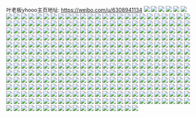 叶老板yhooo主页地址: https://weibo.com/u/6308941134 
![](https://wx4.sinaimg.cn/mw2000/006SXFN4gy1h94eopyghoj32c0340u0z.jpg) 
![](https://wx4.sinaimg.cn/mw2000/006SXFN4gy1h94en31708j32c0340u0y.jpg) 
![](https://wx4.sinaimg.cn/mw2000/006SXFN4gy1h94ens270nj32c03401kz.jpg) 
![](https://wx4.sinaimg.cn/mw2000/006SXFN4gy1h94envewpgj32822yrx6q.jpg) 
![](https://wx4.sinaimg.cn/mw2000/006SXFN4gy1h94erpb75tj32eo37khdx.jpg) 
![](https://wx4.sinaimg.cn/mw2000/006SXFN4gy1h94ertk1grj32302s0hdv.jpg) 
![](https://wx4.sinaimg.cn/mw2000/006SXFN4gy1h94emooghlj32c0340u10.jpg) 
![](https://wx4.sinaimg.cn/mw2000/006SXFN4gy1h94eovqcruj32c0340npe.jpg) 
![](https://wx4.sinaimg.cn/mw2000/006SXFN4gy1h94eotsnp4j32c0340b2b.jpg) 
![](https://wx4.sinaimg.cn/mw2000/006SXFN4gy1h94emfry3zj32c03401l0.jpg) 
![](https://wx4.sinaimg.cn/mw2000/006SXFN4gy1h94enfb5k2j32c0340e83.jpg) 
![](https://wx4.sinaimg.cn/mw2000/006SXFN4gy1h94emsgvbwj315o3aex6q.jpg) 
![](https://wx4.sinaimg.cn/mw2000/006SXFN4gy1h82ji0sce8j32dr36c7wj.jpg) 
![](https://wx4.sinaimg.cn/mw2000/006SXFN4gy1h82jhx7enqj312336cqv5.jpg) 
![](https://wx4.sinaimg.cn/mw2000/006SXFN4gy1h79tgg42glj336c36ax6r.jpg) 
![](https://wx4.sinaimg.cn/mw2000/006SXFN4gy1h79tha368cj30zo2541dr.jpg) 
![](https://wx4.sinaimg.cn/mw2000/006SXFN4gy1h79to3gg6cj336c0sju0h.jpg) 
![](https://wx4.sinaimg.cn/mw2000/006SXFN4gy1h79tooxehkj33402c04qs.jpg) 
![](https://wx4.sinaimg.cn/mw2000/006SXFN4gy1h79tp8ey9yj32dr36ab2c.jpg) 
![](https://wx4.sinaimg.cn/mw2000/006SXFN4gy1h79th50gvej31r02c01kx.jpg) 
![](https://wx4.sinaimg.cn/mw2000/006SXFN4gy1h79tpnjhenj32dr36ax6q.jpg) 
![](https://wx4.sinaimg.cn/mw2000/006SXFN4gy1h79tpwyl7vj33402c01kz.jpg) 
![](https://wx4.sinaimg.cn/mw2000/006SXFN4gy1h79tt7i9edj336c36ax6r.jpg) 
![](https://wx4.sinaimg.cn/mw2000/006SXFN4gy1h79tt31csrj33402c01kz.jpg) 
![](https://wx4.sinaimg.cn/mw2000/006SXFN4gy1h79tnxragfj30xc230azk.jpg) 
![](https://wx4.sinaimg.cn/mw2000/006SXFN4gy1h79tt4ehl6j3340340qv6.jpg) 
![](https://wx4.sinaimg.cn/mw2000/006SXFN4gy1h793eserz2j312l0u012s.jpg) 
![](https://wx4.sinaimg.cn/mw2000/006SXFN4gy1h77gk4q3ruj315o335u0z.jpg) 
![](https://wx4.sinaimg.cn/mw2000/006SXFN4gy1h77gjxg3m0j30zo254e81.jpg) 
![](https://wx4.sinaimg.cn/mw2000/006SXFN4gy1h77gka7e1wj32dr36ahdw.jpg) 
![](https://wx4.sinaimg.cn/mw2000/006SXFN4gy1h77gkh0zptj32c0340kao.jpg) 
![](https://wx4.sinaimg.cn/mw2000/006SXFN4gy1h77gjvtqjsj33402c0hdw.jpg) 
![](https://wx4.sinaimg.cn/mw2000/006SXFN4gy1h77gkkg0iej314e1ehx6l.jpg) 
![](https://wx4.sinaimg.cn/mw2000/006SXFN4gy1h77gkcxolnj336c2dp4qs.jpg) 
![](https://wx4.sinaimg.cn/mw2000/006SXFN4gy1h77gk29ogij32c03401l2.jpg) 
![](https://wx4.sinaimg.cn/mw2000/006SXFN4gy1h77gke7paoj32c03404qq.jpg) 
![](https://wx4.sinaimg.cn/mw2000/006SXFN4gy1h77gkjm40ij32c03401i8.jpg) 
![](https://wx4.sinaimg.cn/mw2000/006SXFN4gy1h6j3oph57hj32c02c04q2.jpg) 
![](https://wx4.sinaimg.cn/mw2000/006SXFN4gy1h6j3ohyhruj32bb333u0x.jpg) 
![](https://wx4.sinaimg.cn/mw2000/006SXFN4gy1h6j3odnlskj32bx2bxnpd.jpg) 
![](https://wx4.sinaimg.cn/mw2000/006SXFN4gy1h6j3on9p7pj32c0340x6q.jpg) 
![](https://wx4.sinaimg.cn/mw2000/006SXFN4gy1h6j3oomcg7j32c03404qq.jpg) 
![](https://wx4.sinaimg.cn/mw2000/006SXFN4gy1h6j3ost6yjj31yp1ypjxw.jpg) 
![](https://wx4.sinaimg.cn/mw2000/006SXFN4gy1h55zgu6j78j30u0140dnv.jpg) 
![](https://wx4.sinaimg.cn/mw2000/006SXFN4ly1h4se5bm9x7j30zo254kjl.jpg) 
![](https://wx4.sinaimg.cn/mw2000/006SXFN4ly1h4se565q35j30zo2541kx.jpg) 
![](https://wx4.sinaimg.cn/mw2000/006SXFN4ly1h4se5smmnyj30zo2547wh.jpg) 
![](https://wx4.sinaimg.cn/mw2000/006SXFN4ly1h4se5mcp9qj33402by7wj.jpg) 
![](https://wx4.sinaimg.cn/mw2000/006SXFN4gy1h4qa901yq3j322o3401kx.jpg) 
![](https://wx4.sinaimg.cn/mw2000/006SXFN4gy1h4qa8z694pj30zo256kjl.jpg) 
![](https://wx4.sinaimg.cn/mw2000/006SXFN4gy1h46o2cfttsj30u01svk0n.jpg) 
![](https://wx4.sinaimg.cn/mw2000/006SXFN4gy1h46o2giccjj30u0140jxq.jpg) 
![](https://wx4.sinaimg.cn/mw2000/006SXFN4gy1h46o2da0ccj31400u0q8n.jpg) 
![](https://wx4.sinaimg.cn/mw2000/006SXFN4gy1h46o2f5hxoj30u0140n2r.jpg) 
![](https://wx4.sinaimg.cn/mw2000/006SXFN4gy1h46o2bec1cj30u0140adt.jpg) 
![](https://wx4.sinaimg.cn/mw2000/006SXFN4gy1h46o2fs9qfj30u014044b.jpg) 
![](https://wx4.sinaimg.cn/mw2000/006SXFN4gy1h46o2ail8rj30u01svjza.jpg) 
![](https://wx4.sinaimg.cn/mw2000/006SXFN4gy1h46o2eby7yj30ry340tm0.jpg) 
![](https://wx4.sinaimg.cn/mw2000/006SXFN4gy1h46o2h66fxj30u10u0n1b.jpg) 
![](https://wx4.sinaimg.cn/mw2000/006SXFN4gy1h46o2jnm1yj30u0140dlu.jpg) 
![](https://wx4.sinaimg.cn/mw2000/006SXFN4gy1h35dua351hj32c033ykjn.jpg) 
![](https://wx4.sinaimg.cn/mw2000/006SXFN4gy1h35duewcn8j31jt22fnpe.jpg) 
![](https://wx4.sinaimg.cn/mw2000/006SXFN4gy1h35dujxf5hj311c33ykjl.jpg) 
![](https://wx4.sinaimg.cn/mw2000/006SXFN4gy1h35duok9juj32c0340e83.jpg) 
![](https://wx4.sinaimg.cn/mw2000/006SXFN4gy1h35dv6uprlj32c03407wi.jpg) 
![](https://wx4.sinaimg.cn/mw2000/006SXFN4gy1h35dugpk9cj31k033y1j7.jpg) 
![](https://wx4.sinaimg.cn/mw2000/006SXFN4gy1h35dutdwfdj32c0340kjn.jpg) 
![](https://wx4.sinaimg.cn/mw2000/006SXFN4gy1h35dv0a4kqj32c03401l0.jpg) 
![](https://wx4.sinaimg.cn/mw2000/006SXFN4gy1h2wkr35ek2j30u0141jzt.jpg) 
![](https://wx4.sinaimg.cn/mw2000/006SXFN4gy1h2wkr4nnslj30u0141n5u.jpg) 
![](https://wx4.sinaimg.cn/mw2000/006SXFN4gy1h2wkr6w37uj30u0141qbe.jpg) 
![](https://wx4.sinaimg.cn/mw2000/006SXFN4gy1h2wkr1k848j30u014146m.jpg) 
![](https://wx4.sinaimg.cn/mw2000/006SXFN4gy1h2i9623o4aj30u0140gvc.jpg) 
![](https://wx4.sinaimg.cn/mw2000/006SXFN4gy1h2i963pxsaj30u0140qbu.jpg) 
![](https://wx4.sinaimg.cn/mw2000/006SXFN4gy1h1d2czmpvaj30u0108dmr.jpg) 
![](https://wx4.sinaimg.cn/mw2000/006SXFN4gy1h1d2cxj1xxj31400u0gu6.jpg) 
![](https://wx4.sinaimg.cn/mw2000/006SXFN4gy1h1d2cvgkm9j30u0140jz7.jpg) 
![](https://wx4.sinaimg.cn/mw2000/006SXFN4gy1h1d2cw27xzj31400u0ahh.jpg) 
![](https://wx4.sinaimg.cn/mw2000/006SXFN4gy1h1d2crnoxmj31400u0473.jpg) 
![](https://wx4.sinaimg.cn/mw2000/006SXFN4gy1h1d2cwyckcj31400u0ai3.jpg) 
![](https://wx4.sinaimg.cn/mw2000/006SXFN4gy1h1d2ctokfhj30u014045n.jpg) 
![](https://wx4.sinaimg.cn/mw2000/006SXFN4gy1h1d2ct0si2j31400u0ahe.jpg) 
![](https://wx4.sinaimg.cn/mw2000/006SXFN4gy1gyrdgdq6ndj30wi1ya4qp.jpg) 
![](https://wx4.sinaimg.cn/mw2000/006SXFN4gy1gyrdgf83r1j32c033y4qq.jpg) 
![](https://wx4.sinaimg.cn/mw2000/006SXFN4gy1gyrdgcdwewj30wi1ya7wh.jpg) 
![](https://wx4.sinaimg.cn/mw2000/006SXFN4gy1gyrdg9tf6cj31k033yqv5.jpg) 
![](https://wx4.sinaimg.cn/mw2000/006SXFN4gy1gyrdgj0gf0j32c0340kjm.jpg) 
![](https://wx4.sinaimg.cn/mw2000/006SXFN4gy1gyrdgd3b6hj30wi1yaqn7.jpg) 
![](https://wx4.sinaimg.cn/mw2000/006SXFN4gy1gyrdgbmhrej334033y4qt.jpg) 
![](https://wx4.sinaimg.cn/mw2000/006SXFN4gy1gyrdghtce3j32c033yhdv.jpg) 
![](https://wx4.sinaimg.cn/mw2000/006SXFN4gy1gyrdgklir5j32c0340hdu.jpg) 
![](https://wx4.sinaimg.cn/mw2000/006SXFN4gy1gyrdgg8af7j30xc3ceqv5.jpg) 
![](https://wx4.sinaimg.cn/mw2000/006SXFN4ly1gxxcbnwul0j30wi190dr1.jpg) 
![](https://wx4.sinaimg.cn/mw2000/006SXFN4ly1gxxcbnb2aij30wi18s4dq.jpg) 
![](https://wx4.sinaimg.cn/mw2000/006SXFN4ly1gxxcbocalij30wi0hcdir.jpg) 
![](https://wx4.sinaimg.cn/mw2000/006SXFN4gy1gxqhwu1fe6j32c0340kjm.jpg) 
![](https://wx4.sinaimg.cn/mw2000/006SXFN4gy1gxqhwqoua0j33402c0hdv.jpg) 
![](https://wx4.sinaimg.cn/mw2000/006SXFN4gy1gwupf3v8xrj32dc35su0z.jpg) 
![](https://wx4.sinaimg.cn/mw2000/006SXFN4gy1gwuolp16i1j315o1qtu0x.jpg) 
![](https://wx4.sinaimg.cn/mw2000/006SXFN4gy1gwuom2znlrj32c0340x6r.jpg) 
![](https://wx4.sinaimg.cn/mw2000/006SXFN4gy1gwuold9b3nj32c0340qv6.jpg) 
![](https://wx4.sinaimg.cn/mw2000/006SXFN4gy1gwuol6kul1j30xc4xsb29.jpg) 
![](https://wx4.sinaimg.cn/mw2000/006SXFN4gy1gwuolkgroqj32c03401kz.jpg) 
![](https://wx4.sinaimg.cn/mw2000/006SXFN4gy1gwuolu3j7ej315o1qv4qq.jpg) 
![](https://wx4.sinaimg.cn/mw2000/006SXFN4gy1gwuol354sxj32c0340u0z.jpg) 
![](https://wx4.sinaimg.cn/mw2000/006SXFN4gy1gwuomasnx8j30xc4xshdv.jpg) 
![](https://wx4.sinaimg.cn/mw2000/006SXFN4gy1gwuomqgw5jj32c0340qv9.jpg) 
![](https://wx4.sinaimg.cn/mw2000/006SXFN4gy1gwuomv73tjj32c0340kjm.jpg) 
![](https://wx4.sinaimg.cn/mw2000/006SXFN4gy1gwuomzhzzrj32dc35s7wi.jpg) 
![](https://wx4.sinaimg.cn/mw2000/006SXFN4gy1gwuon636nyj32c0340x6q.jpg) 
![](https://wx4.sinaimg.cn/mw2000/006SXFN4gy1gwuoobeof7j32dc35skjm.jpg) 
![](https://wx4.sinaimg.cn/mw2000/006SXFN4gy1gwuopyx1xnj33402c0kjl.jpg) 
![](https://wx4.sinaimg.cn/mw2000/006SXFN4gy1gvjtttuzk9j61mc25sqnm02.jpg) 
![](https://wx4.sinaimg.cn/mw2000/006SXFN4gy1gvjttuyu76j62c0340x6p02.jpg) 
![](https://wx4.sinaimg.cn/mw2000/006SXFN4gy1gvjttvuq6rj62c0340x6p02.jpg) 
![](https://wx4.sinaimg.cn/mw2000/006SXFN4gy1gtqqijbevkj60u00u042i02.jpg) 
![](https://wx4.sinaimg.cn/mw2000/006SXFN4gy1gtqqipiqg8j60u00u0gqv02.jpg) 
![](https://wx4.sinaimg.cn/mw2000/006SXFN4gy1gtqqiixq1gj60u00u0jw202.jpg) 
![](https://wx4.sinaimg.cn/mw2000/006SXFN4gy1gtqqii3g9fj60u01viqka02.jpg) 
![](https://wx4.sinaimg.cn/mw2000/006SXFN4gy1gt7b08igsxj31400u0171.jpg) 
![](https://wx4.sinaimg.cn/mw2000/006SXFN4gy1gt7b09wm2jj31400u0k79.jpg) 
![](https://wx4.sinaimg.cn/mw2000/006SXFN4gy1gt7b07p6kcj31400u0k5j.jpg) 
![](https://wx4.sinaimg.cn/mw2000/006SXFN4gy1gt0av6h1r7j30u00u0dk4.jpg) 
![](https://wx4.sinaimg.cn/mw2000/006SXFN4gy1gs9jm09zrxj30u0191tkg.jpg) 
![](https://wx4.sinaimg.cn/mw2000/006SXFN4gy1gs9jm1ehgwj30u013zdle.jpg) 
![](https://wx4.sinaimg.cn/mw2000/006SXFN4gy1gs9jm22uf2j30u01swh1r.jpg) 
![](https://wx4.sinaimg.cn/mw2000/006SXFN4gy1gs9jm502gzj30u00u0tgc.jpg) 
![](https://wx4.sinaimg.cn/mw2000/006SXFN4gy1gs9jm2ud40j30u0140ama.jpg) 
![](https://wx4.sinaimg.cn/mw2000/006SXFN4gy1gs9jm4j5w6j30u00u0n3r.jpg) 
![](https://wx4.sinaimg.cn/mw2000/006SXFN4gy1gs9jm0rsv1j30u01407aj.jpg) 
![](https://wx4.sinaimg.cn/mw2000/006SXFN4gy1gs9jm3e0iaj31kw0sgtng.jpg) 
![](https://wx4.sinaimg.cn/mw2000/006SXFN4gy1gs9jm40n91j30u0140458.jpg) 
![](https://wx4.sinaimg.cn/mw2000/006SXFN4gy1grmi7v82x5j30u03pn4qp.jpg) 
![](https://wx4.sinaimg.cn/mw2000/006SXFN4gy1grmaft9a2sj30u01347b5.jpg) 
![](https://wx4.sinaimg.cn/mw2000/006SXFN4gy1grmafwlib5j30u02uutm1.jpg) 
![](https://wx4.sinaimg.cn/mw2000/006SXFN4gy1grmafz8jaoj31900u0aiw.jpg) 
![](https://wx4.sinaimg.cn/mw2000/006SXFN4gy1grmafurc0xj30u0190n6k.jpg) 
![](https://wx4.sinaimg.cn/mw2000/006SXFN4gy1grmaftu879j31900u07fh.jpg) 
![](https://wx4.sinaimg.cn/mw2000/006SXFN4gy1grmafucusoj31400u0wna.jpg) 
![](https://wx4.sinaimg.cn/mw2000/006SXFN4gy1grmafvronkj30u01vjnko.jpg) 
![](https://wx4.sinaimg.cn/mw2000/006SXFN4gy1grmafsjlylj30u01sykjq.jpg) 
![](https://wx4.sinaimg.cn/mw2000/006SXFN4ly1gndnld0u9rj30wi0oxwgt.jpg) 
![](https://wx4.sinaimg.cn/mw2000/006SXFN4ly1gndnlghugaj30vc15s1do.jpg) 
![](https://wx4.sinaimg.cn/mw2000/006SXFN4ly1gndnlkshe5j315s0vcwuy.jpg) 
![](https://wx4.sinaimg.cn/mw2000/006SXFN4ly1gndnlcew2nj33402c0kjm.jpg) 
![](https://wx4.sinaimg.cn/mw2000/006SXFN4ly1gndnlj83psj315s0vcwtv.jpg) 
![](https://wx4.sinaimg.cn/mw2000/006SXFN4ly1gndnldz9hwj30wi0wiqeq.jpg) 
![](https://wx4.sinaimg.cn/mw2000/006SXFN4ly1gn8bcmtiq5j30wi1ycjyq.jpg) 
![](https://wx4.sinaimg.cn/mw2000/006SXFN4ly1gn8bcnihr4j30wi1yctuh.jpg) 
![](https://wx4.sinaimg.cn/mw2000/006SXFN4ly1glldnba170j31400u0n6x.jpg) 
![](https://wx4.sinaimg.cn/mw2000/006SXFN4ly1glldnd9g0kj30u01400zx.jpg) 
![](https://wx4.sinaimg.cn/mw2000/006SXFN4ly1glldnfe3g0j30u0140ahg.jpg) 
![](https://wx4.sinaimg.cn/mw2000/006SXFN4ly1glldneqblwj31400u0dmr.jpg) 
![](https://wx4.sinaimg.cn/mw2000/006SXFN4ly1glldnhm8qsj31400u0496.jpg) 
![](https://wx4.sinaimg.cn/mw2000/006SXFN4ly1glldnj7nd7j31400u0tgc.jpg) 
![](https://wx4.sinaimg.cn/mw2000/006SXFN4ly1glldngf6ibj31400u047w.jpg) 
![](https://wx4.sinaimg.cn/mw2000/006SXFN4ly1glldne45kuj30u0140ahf.jpg) 
![](https://wx4.sinaimg.cn/mw2000/006SXFN4ly1glldnci98wj31400u0akc.jpg) 
![](https://wx4.sinaimg.cn/mw2000/006SXFN4ly1glldnlmd33j31400u0dsr.jpg) 
![](https://wx4.sinaimg.cn/mw2000/006SXFN4ly1glldnilcn5j31400u0gy7.jpg) 
![](https://wx4.sinaimg.cn/mw2000/006SXFN4ly1glldnm7l47j31400u046c.jpg) 
![](https://wx4.sinaimg.cn/mw2000/006SXFN4ly1glldnnpk3cj31400u0al4.jpg) 
![](https://wx4.sinaimg.cn/mw2000/006SXFN4ly1glldnoo8xej31400u012r.jpg) 
![](https://wx4.sinaimg.cn/mw2000/006SXFN4ly1glldnpirz6j31400u0k25.jpg) 
![](https://wx4.sinaimg.cn/mw2000/006SXFN4ly1glldnqj246j31400u07eq.jpg) 
![](https://wx4.sinaimg.cn/mw2000/006SXFN4ly1glldnrdul1j31400u0qec.jpg) 
![](https://wx4.sinaimg.cn/mw2000/006SXFN4ly1glldn9zfmrj31400u0tky.jpg) 
![](https://wx4.sinaimg.cn/mw2000/006SXFN4ly1gjtw2tkpm0j315o2lru0y.jpg) 
![](https://wx4.sinaimg.cn/mw2000/006SXFN4ly1gjtw3cxt1nj315o3h01kz.jpg) 
![](https://wx4.sinaimg.cn/mw2000/006SXFN4ly1gjtw3s4hjyj315o3h0kjn.jpg) 
![](https://wx4.sinaimg.cn/mw2000/006SXFN4ly1gjtw42pt0aj315o2lr1kz.jpg) 
![](https://wx4.sinaimg.cn/mw2000/006SXFN4ly1gjtw47fp6kj315o1qib29.jpg) 
![](https://wx4.sinaimg.cn/mw2000/006SXFN4ly1gjtw4hzjq0j315o2lrx6q.jpg) 
![](https://wx4.sinaimg.cn/mw2000/006SXFN4ly1ghbmojlm8cj315o3h04qr.jpg) 
![](https://wx4.sinaimg.cn/mw2000/006SXFN4ly1ghbmr11hnxj315o1qiqv5.jpg) 
![](https://wx4.sinaimg.cn/mw2000/006SXFN4ly1ghbmovilqwj315o2bc1ky.jpg) 
![](https://wx4.sinaimg.cn/mw2000/006SXFN4ly1ghbmq93mn5j315o1qiu0x.jpg) 
![](https://wx4.sinaimg.cn/mw2000/006SXFN4ly1ghbmonrvl2j315o1qix3l.jpg) 
![](https://wx4.sinaimg.cn/mw2000/006SXFN4ly1ghbmqehgxpj315o1qiqv5.jpg) 
![](https://wx4.sinaimg.cn/mw2000/006SXFN4ly1ghbmqoxlq1j31w02io1l0.jpg) 
![](https://wx4.sinaimg.cn/mw2000/006SXFN4ly1ghbmqtb4b6j31w02iob2a.jpg) 
![](https://wx4.sinaimg.cn/mw2000/006SXFN4ly1ghbmru0h8ij31w02ionpf.jpg) 
![](https://wx4.sinaimg.cn/mw2000/006SXFN4ly1ghbmsl6tl4j31w02io1l0.jpg) 
![](https://wx4.sinaimg.cn/mw2000/006SXFN4ly1ghbmq25dogj31w02iohdu.jpg) 
![](https://wx4.sinaimg.cn/mw2000/006SXFN4ly1ghbmt4zgtfj31w02io4qq.jpg) 
![](https://wx4.sinaimg.cn/mw2000/006SXFN4ly1ghbmtzqvvcj31w02io7wk.jpg) 
![](https://wx4.sinaimg.cn/mw2000/006SXFN4ly1gh6x3lc6h4j32io1w01l0.jpg) 
![](https://wx4.sinaimg.cn/mw2000/006SXFN4ly1gh6x313ysyj32io1w07wk.jpg) 
![](https://wx4.sinaimg.cn/mw2000/006SXFN4ly1gh6x2tm99rj32io1w0b2b.jpg) 
![](https://wx4.sinaimg.cn/mw2000/006SXFN4ly1gh6x3szqtuj31z41hc1ky.jpg) 
![](https://wx4.sinaimg.cn/mw2000/006SXFN4ly1gh6x5oczxzj31at0u07fh.jpg) 
![](https://wx4.sinaimg.cn/mw2000/006SXFN4ly1gh6x485a0cj33k02o04qs.jpg) 
![](https://wx4.sinaimg.cn/mw2000/006SXFN4ly1gh6x4h10l4j31w02ioe82.jpg) 
![](https://wx4.sinaimg.cn/mw2000/006SXFN4ly1gh6x4t0p46j31w02iohdv.jpg) 
![](https://wx4.sinaimg.cn/mw2000/006SXFN4ly1gh6x2kbtb0j31w02iox6r.jpg) 
![](https://wx4.sinaimg.cn/mw2000/006SXFN4ly1gh6x4ucotaj30ps0np4a3.jpg) 
![](https://wx4.sinaimg.cn/mw2000/006SXFN4ly1ggh1n5j7jxj31k82301ky.jpg) 
![](https://wx4.sinaimg.cn/mw2000/006SXFN4ly1ggh1qqukfoj31901cxkjl.jpg) 
![](https://wx4.sinaimg.cn/mw2000/006SXFN4ly1ggh1n6jry6j31901o01ky.jpg) 
![](https://wx4.sinaimg.cn/mw2000/006SXFN4ly1ggh1mqc0z2j31901f3kjl.jpg) 
![](https://wx4.sinaimg.cn/mw2000/006SXFN4ly1ggh1mn87w2j31901fiqv5.jpg) 
![](https://wx4.sinaimg.cn/mw2000/006SXFN4ly1ggh1mrhvw5j31901o0npd.jpg) 
![](https://wx4.sinaimg.cn/mw2000/006SXFN4ly1ggh1mm3nh0j31901echdt.jpg) 
![](https://wx4.sinaimg.cn/mw2000/006SXFN4ly1ggh1mpjydkj31901ex4qq.jpg) 
![](https://wx4.sinaimg.cn/mw2000/006SXFN4ly1ggh1mofx95j31901o0e82.jpg) 
![](https://wx4.sinaimg.cn/mw2000/006SXFN4ly1ggh1mw7ef5j315o4idb2c.jpg) 
![](https://wx4.sinaimg.cn/mw2000/006SXFN4ly1ggh1mxp08uj315o31me83.jpg) 
![](https://wx4.sinaimg.cn/mw2000/006SXFN4ly1ggh1mz1wipj315o336x6q.jpg) 
![](https://wx4.sinaimg.cn/mw2000/006SXFN4ly1ggh1n0kqwij315o336hdv.jpg) 
![](https://wx4.sinaimg.cn/mw2000/006SXFN4ly1ggh1n1t3rxj315o2wce82.jpg) 
![](https://wx4.sinaimg.cn/mw2000/006SXFN4ly1ggh1n2t2g0j315o1qi1ky.jpg) 
![](https://wx4.sinaimg.cn/mw2000/006SXFN4ly1ggh1n3ozjxj31901o0x6p.jpg) 
![](https://wx4.sinaimg.cn/mw2000/006SXFN4ly1ggh1n4kdwuj316w18pkjl.jpg) 
![](https://wx4.sinaimg.cn/mw2000/006SXFN4ly1ggh1mso70qj315o20xe82.jpg) 
![](https://wx4.sinaimg.cn/mw2000/006SXFN4gy1ggbwrcf7osj31w028ge81.jpg) 
![](https://wx4.sinaimg.cn/mw2000/006SXFN4gy1ggbwrcx0l3j31k8230qhf.jpg) 
![](https://wx4.sinaimg.cn/mw2000/006SXFN4ly1gg9hdihnmaj31o0190u0x.jpg) 
![](https://wx4.sinaimg.cn/mw2000/006SXFN4ly1gfee0updkdj30ga0gptdt.jpg) 
![](https://wx4.sinaimg.cn/mw2000/006SXFN4ly1gezavda6i6j315o4c9x6s.jpg) 
![](https://wx4.sinaimg.cn/mw2000/006SXFN4ly1gezav8uv8xj318o0tsu0x.jpg) 
![](https://wx4.sinaimg.cn/mw2000/006SXFN4ly1gezavitylcj31o00xr7wh.jpg) 
![](https://wx4.sinaimg.cn/mw2000/006SXFN4ly1gezavezwr4j315o1r1e81.jpg) 
![](https://wx4.sinaimg.cn/mw2000/006SXFN4ly1gezavl351qj31o0190x6p.jpg) 
![](https://wx4.sinaimg.cn/mw2000/006SXFN4ly1gezavplktzj30xc0xcts8.jpg) 
![](https://wx4.sinaimg.cn/mw2000/006SXFN4ly1gezav72999j31uo1e0tuy.jpg) 
![](https://wx4.sinaimg.cn/mw2000/006SXFN4ly1ge9bqz4aoxj30hs0a0gma.jpg) 
![](https://wx4.sinaimg.cn/mw2000/006SXFN4ly1gbxid8owwqj318g0xckjl.jpg) 
![](https://wx4.sinaimg.cn/mw2000/006SXFN4ly1gbxid548wfj318g0xckjl.jpg) 
![](https://wx4.sinaimg.cn/mw2000/006SXFN4ly1gbxidbbm8qj318g0xchdt.jpg) 
![](https://wx4.sinaimg.cn/mw2000/006SXFN4ly1gbxics88trj318g0xckjl.jpg) 
![](https://wx4.sinaimg.cn/mw2000/006SXFN4ly1gbxicv4ha8j318g0xckjl.jpg) 
![](https://wx4.sinaimg.cn/mw2000/006SXFN4ly1gbxicxo1hij318g0xckjl.jpg) 
![](https://wx4.sinaimg.cn/mw2000/006SXFN4ly1gbxide9ze3j318g0xce81.jpg) 
![](https://wx4.sinaimg.cn/mw2000/006SXFN4ly1gbxid297laj318g0xckjl.jpg) 
![](https://wx4.sinaimg.cn/mw2000/006SXFN4ly1gbxiczp3gsj318g0xckjl.jpg) 
![](https://wx4.sinaimg.cn/mw2000/006SXFN4ly1gbxiodkcdrj318g0xcnpd.jpg) 
![](https://wx4.sinaimg.cn/mw2000/006SXFN4ly1gbxigtussqj318g0xckjl.jpg) 
![](https://wx4.sinaimg.cn/mw2000/006SXFN4ly1gbxigyo96wj318g0xckjl.jpg) 
![](https://wx4.sinaimg.cn/mw2000/006SXFN4ly1gbxicopgpwj318g0xcnpd.jpg) 
![](https://wx4.sinaimg.cn/mw2000/006SXFN4ly1gbxighzdiuj318g0xckjl.jpg) 
![](https://wx4.sinaimg.cn/mw2000/006SXFN4ly1gbxigm5lxwj318g0xckjl.jpg) 
![](https://wx4.sinaimg.cn/mw2000/006SXFN4ly1gbxigf5at2j318g0xcx5j.jpg) 
![](https://wx4.sinaimg.cn/mw2000/006SXFN4ly1gbxic66droj315o3h07wj.jpg) 
![](https://wx4.sinaimg.cn/mw2000/006SXFN4ly1gbxigdrttzj318g0xcqtz.jpg) 
![](https://wx4.sinaimg.cn/mw2000/006SXFN4ly1gbjlh9noxrj30og07xwhr.jpg) 
![](https://wx4.sinaimg.cn/mw2000/006SXFN4ly1gbjlhakxmtj30qu0md46m.jpg) 
![](https://wx4.sinaimg.cn/mw2000/006SXFN4ly1gb4b05qirjj315o62rx6u.jpg) 
![](https://wx4.sinaimg.cn/mw2000/006SXFN4ly1gb4azuj96fj315o1qikjl.jpg) 
![](https://wx4.sinaimg.cn/mw2000/006SXFN4ly1gb4azw6fdyj30m135r4qq.jpg) 
![](https://wx4.sinaimg.cn/mw2000/006SXFN4ly1gb4b07todcj315j1qi7wi.jpg) 
![](https://wx4.sinaimg.cn/mw2000/006SXFN4ly1gb4b00br2cj315o4xi7wj.jpg) 
![](https://wx4.sinaimg.cn/mw2000/006SXFN4ly1gb4azxonu2j315o3fyx6p.jpg) 
![](https://wx4.sinaimg.cn/mw2000/006SXFN4ly1gagbsrpmnjj30u00zutbx.jpg) 
![](https://wx4.sinaimg.cn/mw2000/006SXFN4ly1gagbt4hwhzj30u059u1kx.jpg) 
![](https://wx4.sinaimg.cn/mw2000/006SXFN4ly1gagbp8m39zj315o3kfb2a.jpg) 
![](https://wx4.sinaimg.cn/mw2000/006SXFN4ly1gagbp9ni4dj31jk2bcx6s.jpg) 
![](https://wx4.sinaimg.cn/mw2000/006SXFN4ly1gagbpa46cxj317o1ynaou.jpg) 
![](https://wx4.sinaimg.cn/mw2000/006SXFN4ly1gagbpbi82rj315o81gqva.jpg) 
![](https://wx4.sinaimg.cn/mw2000/006SXFN4ly1g9pj9dkku6j315o3h0x6q.jpg) 
![](https://wx4.sinaimg.cn/mw2000/006SXFN4ly1g9pj9fbswcj315o2bckjm.jpg) 
![](https://wx4.sinaimg.cn/mw2000/006SXFN4ly1g9pj9h8bujj315o3h04qs.jpg) 
![](https://wx4.sinaimg.cn/mw2000/006SXFN4ly1g9pj9kxpkij315o1n9hdt.jpg) 
![](https://wx4.sinaimg.cn/mw2000/006SXFN4ly1g9pj9mjcbhj315o2704qq.jpg) 
![](https://wx4.sinaimg.cn/mw2000/006SXFN4ly1g9pj9on2xyj315o2bc4qq.jpg) 
![](https://wx4.sinaimg.cn/mw2000/006SXFN4ly1g9pj99qzdrj315o2bcu0x.jpg) 
![](https://wx4.sinaimg.cn/mw2000/006SXFN4ly1g9pj959y12j315o3h0qv6.jpg) 
![](https://wx4.sinaimg.cn/mw2000/006SXFN4ly1g9pj9jemjwj315o4moqv8.jpg) 
![](https://wx4.sinaimg.cn/mw2000/006SXFN4ly1g9pj988i54j315o2bc1ky.jpg) 
![](https://wx4.sinaimg.cn/mw2000/006SXFN4ly1g9pj9bn4pbj31o01907wh.jpg) 
![](https://wx4.sinaimg.cn/mw2000/006SXFN4ly1g9pja3y74lj315o2bcx6r.jpg) 
![](https://wx4.sinaimg.cn/mw2000/006SXFN4ly1g9pj9arbqcj30xc0xcx4t.jpg) 
![](https://wx4.sinaimg.cn/mw2000/006SXFN4ly1g9pj9pcth5j30xc0xcx3l.jpg) 
![](https://wx4.sinaimg.cn/mw2000/006SXFN4ly1g9jurc5dthj30xc0xc7tq.jpg) 
![](https://wx4.sinaimg.cn/mw2000/006SXFN4ly1g9juraim40j30xc0xc1kx.jpg) 
![](https://wx4.sinaimg.cn/mw2000/006SXFN4ly1g9jurk2go9j30xc0xcnoq.jpg) 
![](https://wx4.sinaimg.cn/mw2000/006SXFN4ly1g9jurh2o6mj30xc0xcjza.jpg) 
![](https://wx4.sinaimg.cn/mw2000/006SXFN4ly1g9jurmwd8lj31ep1ephdt.jpg) 
![](https://wx4.sinaimg.cn/mw2000/006SXFN4ly1g9jurigw34j30xc0xcx4v.jpg) 
![](https://wx4.sinaimg.cn/mw2000/006SXFN4ly1g9jurdol5vj30xc0xcqrg.jpg) 
![](https://wx4.sinaimg.cn/mw2000/006SXFN4ly1g9jur8zum0j30xc0xce81.jpg) 
![](https://wx4.sinaimg.cn/mw2000/006SXFN4ly1g9jurg27ftj30xc0xc4qp.jpg) 
![](https://wx4.sinaimg.cn/mw2000/006SXFN4ly1g8t4kvbihvj31mc1mcqv6.jpg) 
![](https://wx4.sinaimg.cn/mw2000/006SXFN4ly1g8t4kx12gej31mc1mckjm.jpg) 
![](https://wx4.sinaimg.cn/mw2000/006SXFN4ly1g8t4kytxq0j31mc1mcx6q.jpg) 
![](https://wx4.sinaimg.cn/mw2000/006SXFN4ly1g8t4kzffexj315o222wwo.jpg) 
![](https://wx4.sinaimg.cn/mw2000/006SXFN4ly1g8t4l0d2w9j31321xhe81.jpg) 
![](https://wx4.sinaimg.cn/mw2000/006SXFN4ly1g8t4oa3mjnj32o02o01kz.jpg) 
![](https://wx4.sinaimg.cn/mw2000/006SXFN4ly1g8t4oix1tij32o02o0e82.jpg) 
![](https://wx4.sinaimg.cn/mw2000/006SXFN4ly1g8t4onfh05j32o02o07wj.jpg) 
![](https://wx4.sinaimg.cn/mw2000/006SXFN4ly1g8t4ou8zauj32o02o01kz.jpg) 
![](https://wx4.sinaimg.cn/mw2000/006SXFN4ly1g8t4og04bkj30u01hcu0z.jpg) 
![](https://wx4.sinaimg.cn/mw2000/006SXFN4ly1g8t4oyujowj32o02o0u0y.jpg) 
![](https://wx4.sinaimg.cn/mw2000/006SXFN4ly1g8t4p3be2tj30u01hcu0z.jpg) 
![](https://wx4.sinaimg.cn/mw2000/006SXFN4ly1g8t4p7xjrij30u01hcu0z.jpg) 
![](https://wx4.sinaimg.cn/mw2000/006SXFN4ly1g8t4pxlpl8j30u01hcu0z.jpg) 
![](https://wx4.sinaimg.cn/mw2000/006SXFN4ly1g8t4ob0wqqj30tz1gdgqq.jpg) 
![](https://wx4.sinaimg.cn/mw2000/006SXFN4ly1g8lsxk0thij30xc0xce17.jpg) 
![](https://wx4.sinaimg.cn/mw2000/006SXFN4ly1g82o6w8qt7j315o3uxx6r.jpg) 
![](https://wx4.sinaimg.cn/mw2000/006SXFN4ly1g82o7vmpnuj315o3z4hbm.jpg) 
![](https://wx4.sinaimg.cn/mw2000/006SXFN4ly1g82o766b97j315o3h0b2b.jpg) 
![](https://wx4.sinaimg.cn/mw2000/006SXFN4ly1g82o71g7tjj315o3h04qr.jpg) 
![](https://wx4.sinaimg.cn/mw2000/006SXFN4ly1g82o7pl5jbj315o3367wi.jpg) 
![](https://wx4.sinaimg.cn/mw2000/006SXFN4ly1g82o7u41yej315o3h01kz.jpg) 
![](https://wx4.sinaimg.cn/mw2000/006SXFN4ly1g82o798xe7j315o2bc7wi.jpg) 
![](https://wx4.sinaimg.cn/mw2000/006SXFN4ly1g82o7he7sbj315o4mo7wk.jpg) 
![](https://wx4.sinaimg.cn/mw2000/006SXFN4ly1g82o7cyehij315o2bc4qq.jpg) 
![](https://wx4.sinaimg.cn/mw2000/006SXFN4ly1g7r71b4d74j30sf1o0amb.jpg) 
![](https://wx4.sinaimg.cn/mw2000/006SXFN4ly1g7r715n89hj30ty130wta.jpg) 
![](https://wx4.sinaimg.cn/mw2000/006SXFN4ly1g7r71663hsj30tz0yidn6.jpg) 
![](https://wx4.sinaimg.cn/mw2000/006SXFN4ly1g7r712x9x6j30sf1o0tc4.jpg) 
![](https://wx4.sinaimg.cn/mw2000/006SXFN4ly1g7r714sn9aj30sf1o0b29.jpg) 
![](https://wx4.sinaimg.cn/mw2000/006SXFN4ly1g7hqbj9xxtj30xc0xcqda.jpg) 
![](https://wx4.sinaimg.cn/mw2000/006SXFN4ly1g7hqbgcd3aj30xc0xc4qp.jpg) 
![](https://wx4.sinaimg.cn/mw2000/006SXFN4ly1g7hqbh1f3bj30xc0xc47x.jpg) 
![](https://wx4.sinaimg.cn/mw2000/006SXFN4ly1g7hqbd43jnj30xc0xch19.jpg) 
![](https://wx4.sinaimg.cn/mw2000/006SXFN4ly1g7hqbdvo05j30xc0xck3p.jpg) 
![](https://wx4.sinaimg.cn/mw2000/006SXFN4ly1g7hqbijzf6j30xc0xc43o.jpg) 
![](https://wx4.sinaimg.cn/mw2000/006SXFN4ly1g6rbmkrofzj31400mg4n2.jpg) 
![](https://wx4.sinaimg.cn/mw2000/006SXFN4ly1g6rbn23q89j32o02o0b2a.jpg) 
![](https://wx4.sinaimg.cn/mw2000/006SXFN4ly1g6rbnnfoz3j32o02o0kjm.jpg) 
![](https://wx4.sinaimg.cn/mw2000/006SXFN4ly1g6rbnwo0ohj32o02o0hdu.jpg) 
![](https://wx4.sinaimg.cn/mw2000/006SXFN4ly1g6rbne67dlj32o02o0qv6.jpg) 
![](https://wx4.sinaimg.cn/mw2000/006SXFN4ly1g6rbo9ff1ej32o02o0x6r.jpg) 
![](https://wx4.sinaimg.cn/mw2000/006SXFN4ly1g6rbokj7cyj32o02o0b2a.jpg) 
![](https://wx4.sinaimg.cn/mw2000/006SXFN4ly1g6rbodj60yj30xc0xckgw.jpg) 
![](https://wx4.sinaimg.cn/mw2000/006SXFN4ly1g6rbmrycvfj30xp1o0kjl.jpg) 
![](https://wx4.sinaimg.cn/mw2000/006SXFN4ly1g6meevkytvj30xc0xckce.jpg) 
![](https://wx4.sinaimg.cn/mw2000/006SXFN4ly1g6meesdqs9j30xc0xch7l.jpg) 
![](https://wx4.sinaimg.cn/mw2000/006SXFN4ly1g63sellq1xj30xc0xch9m.jpg) 
![](https://wx4.sinaimg.cn/mw2000/006SXFN4ly1g60rnv1xpjj31fg2ea1kz.jpg) 
![](https://wx4.sinaimg.cn/mw2000/006SXFN4ly1g5moxyku6nj32io1w0npf.jpg) 
![](https://wx4.sinaimg.cn/mw2000/006SXFN4ly1g5moy0wrmcj32io1w0qv7.jpg) 
![](https://wx4.sinaimg.cn/mw2000/006SXFN4ly1g4uybfk87dj3140282kjl.jpg) 
![](https://wx4.sinaimg.cn/mw2000/006SXFN4ly1g4uyc8t9vxj31nz1a7npd.jpg) 
![](https://wx4.sinaimg.cn/mw2000/006SXFN4ly1g4uyc9pzukj31z41z4x6q.jpg) 
![](https://wx4.sinaimg.cn/mw2000/006SXFN4ly1g4uye2ac75j31405u91l2.jpg) 
![](https://wx4.sinaimg.cn/mw2000/006SXFN4ly1g4uyestyyoj315o4mskjo.jpg) 
![](https://wx4.sinaimg.cn/mw2000/006SXFN4ly1g4jgul0p8zj31qi1qib29.jpg) 
![](https://wx4.sinaimg.cn/mw2000/006SXFN4ly1g35u8o4a2bj30ta0m8duf.jpg) 
![](https://wx4.sinaimg.cn/mw2000/006SXFN4ly1g35u8ki3oaj30xc0xcqml.jpg) 
![](https://wx4.sinaimg.cn/mw2000/006SXFN4ly1g35u8p8et9j30xc0m8h1e.jpg) 
![](https://wx4.sinaimg.cn/mw2000/006SXFN4ly1g35u8r8i84j30xc0xcau4.jpg) 
![](https://wx4.sinaimg.cn/mw2000/006SXFN4ly1g35u8n44ldj31o0140kjl.jpg) 
![](https://wx4.sinaimg.cn/mw2000/006SXFN4ly1g35u8seydgj30xc0xcdyj.jpg) 
![](https://wx4.sinaimg.cn/mw2000/006SXFN4ly1g28t83xx02j33k02dckjl.jpg) 
![](https://wx4.sinaimg.cn/mw2000/006SXFN4ly1fzwsvyrfy4j30u00u0wj5.jpg) 
![](https://wx4.sinaimg.cn/mw2000/006SXFN4ly1fzwsx16jktj30u00u042z.jpg) 
![](https://wx4.sinaimg.cn/mw2000/006SXFN4ly1fxn1xmnojbj314v0qo77z.jpg) 
![](https://wx4.sinaimg.cn/mw2000/006SXFN4ly1fxn1xm937yj30ux0qoju7.jpg) 
